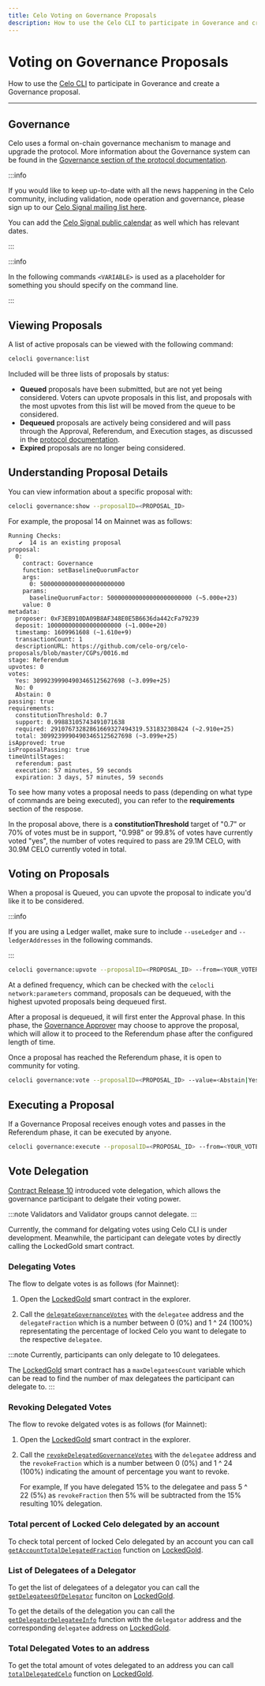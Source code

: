 ```yaml
---
title: Celo Voting on Governance Proposals
description: How to use the Celo CLI to participate in Goverance and create a Governance proposal.
---
```


# Voting on Governance Proposals

How to use the [Celo CLI](/cli/) to participate in Goverance and create a Governance proposal.

---

## Governance

Celo uses a formal on-chain governance mechanism to manage and upgrade the protocol. More information about the Governance system can be found in the [Governance section of the protocol documentation](/protocol/governance).

:::info

If you would like to keep up-to-date with all the news happening in the Celo community, including validation, node operation and governance, please sign up to our [Celo Signal mailing list here](https://share.hsforms.com/1Qrhush1vSA2WIamd_yL4ow53n4j).

You can add the [Celo Signal public calendar](https://calendar.google.com/calendar/u/0/embed?src=c_9su6ich1uhmetr4ob3sij6kaqs@group.calendar.google.com) as well which has relevant dates.

:::

:::info

In the following commands `<VARIABLE>` is used as a placeholder for something you should specify on the command line.

:::

## Viewing Proposals

A list of active proposals can be viewed with the following command:

```bash
celocli governance:list
```

Included will be three lists of proposals by status:

- **Queued** proposals have been submitted, but are not yet being considered. Voters can upvote proposals in this list, and proposals with the most upvotes from this list will be moved from the queue to be considered.
- **Dequeued** proposals are actively being considered and will pass through the Approval, Referendum, and Execution stages, as discussed in the [protocol documentation](/protocol/governance).
- **Expired** proposals are no longer being considered.

## Understanding Proposal Details

You can view information about a specific proposal with:

```bash
celocli governance:show --proposalID=<PROPOSAL_ID>
```

For example, the proposal 14 on Mainnet was as follows:

```
Running Checks:
   ✔  14 is an existing proposal
proposal:
  0:
    contract: Governance
    function: setBaselineQuorumFactor
    args:
      0: 500000000000000000000000
    params:
      baselineQuorumFactor: 500000000000000000000000 (~5.000e+23)
    value: 0
metadata:
  proposer: 0xF3EB910DA09B8AF348E0E5B6636da442cFa79239
  deposit: 100000000000000000000 (~1.000e+20)
  timestamp: 1609961608 (~1.610e+9)
  transactionCount: 1
  descriptionURL: https://github.com/celo-org/celo-proposals/blob/master/CGPs/0016.md
stage: Referendum
upvotes: 0
votes:
  Yes: 30992399904903465125627698 (~3.099e+25)
  No: 0
  Abstain: 0
passing: true
requirements:
  constitutionThreshold: 0.7
  support: 0.99883105743491071638
  required: 29107673282861669327494319.531832308424 (~2.910e+25)
  total: 30992399904903465125627698 (~3.099e+25)
isApproved: true
isProposalPassing: true
timeUntilStages:
  referendum: past
  execution: 57 minutes, 59 seconds
  expiration: 3 days, 57 minutes, 59 seconds
```

To see how many votes a proposal needs to pass (depending on what type of commands are being executed), you can refer to the **requirements** section of the respose.

In the proposal above, there is a **constitutionThreshold** target of "0.7" or 70% of votes must be in support, "0.998" or 99.8% of votes have currently voted "yes", the number of votes required to pass are 29.1M CELO, with 30.9M CELO currently voted in total.

## Voting on Proposals

When a proposal is Queued, you can upvote the proposal to indicate you'd like it to be considered.

:::info

If you are using a Ledger wallet, make sure to include `--useLedger` and `--ledgerAddresses` in the
following commands.

:::

```bash
celocli governance:upvote --proposalID=<PROPOSAL_ID> --from=<YOUR_VOTER_ADDRESS>
```

At a defined frequency, which can be checked with the `celocli network:parameters` command, proposals can be dequeued, with the highest upvoted proposals being dequeued first.

After a proposal is dequeued, it will first enter the Approval phase.
In this phase, the [Governance Approver](/protocol/governance#approval) may choose to approve the proposal, which will allow it to proceed to the Referendum phase after the configured length of time.

Once a proposal has reached the Referendum phase, it is open to community for voting.

```bash
celocli governance:vote --proposalID=<PROPOSAL_ID> --value=<Abstain|Yes|No> --from=<YOUR_VOTER_ADDRESS>
```

## Executing a Proposal

If a Governance Proposal receives enough votes and passes in the Referendum phase, it can be executed by anyone.

```bash
celocli governance:execute --proposalID=<PROPOSAL_ID> --from=<YOUR_VOTER_ADDRESS>
```

## Vote Delegation

[Contract Release 10](https://github.com/celo-org/celo-monorepo/issues/10375) introduced vote delegation, which allows the governance participant to delgate their voting power.

:::note
Validators and Validator groups cannot delegate.
:::

Currently, the command for delgating votes using Celo CLI is under development. Meanwhile, the participant can delegate votes by directly calling the LockedGold smart contract.

### Delegating Votes

The flow to delgate votes is as follows (for Mainnet):

1. Open the [LockedGold](https://celoscan.io/address/0x6cC083Aed9e3ebe302A6336dBC7c921C9f03349E#writeProxyContract) smart contract in the explorer.

2. Call the [`delegateGovernanceVotes`](https://celoscan.io/address/0x6cC083Aed9e3ebe302A6336dBC7c921C9f03349E#writeProxyContract#F3) with the `delegatee` address and the `delegateFraction` which is a number between 0 (0%) and 1 ^ 24 (100%) representating the percentage of locked Celo you want to delegate to the respective `delegatee`.

:::note
Currently, participants can only delegate to 10 delegatees.

The [LockedGold](https://celoscan.io/address/0x6cC083Aed9e3ebe302A6336dBC7c921C9f03349E) smart contract has a `maxDelegateesCount` variable which can be read to find the number of max delegatees the participant can delegate to.
:::

### Revoking Delegated Votes

The flow to revoke delgated votes is as follows (for Mainnet):

1. Open the [LockedGold](https://celoscan.io/address/0x6cC083Aed9e3ebe302A6336dBC7c921C9f03349E#writeProxyContract) smart contract in the explorer.

2. Call the [`revokeDelegatedGovernanceVotes`](https://celoscan.io/address/0x6cC083Aed9e3ebe302A6336dBC7c921C9f03349E#writeProxyContract#F10) with the `delegatee` address and the `revokeFraction` which is a number between 0 (0%) and 1 ^ 24 (100%) indicating the amount of percentage you want to revoke.

   For example, If you have delegated 15% to the delegatee and pass 5 ^ 22 (5%) as `revokeFraction` then 5% will be subtracted from the 15% resulting 10% delegation.

### Total percent of Locked Celo delegated by an account

To check total percent of locked Celo delegated by an account you can call [`getAccountTotalDelegatedFraction`](https://celoscan.io/address/0x6cC083Aed9e3ebe302A6336dBC7c921C9f03349E#readProxyContract#F2) function on [LockedGold](https://celoscan.io/address/0x6cC083Aed9e3ebe302A6336dBC7c921C9f03349E#writeProxyContract).

### List of Delegatees of a Delegator

To get the list of delegatees of a delegator you can call the [`getDelegateesOfDelegator`](https://celoscan.io/address/0x6cC083Aed9e3ebe302A6336dBC7c921C9f03349E#readProxyContract#F5) funciton on [LockedGold](https://celoscan.io/address/0x6cC083Aed9e3ebe302A6336dBC7c921C9f03349E#writeProxyContract).

To get the details of the delegation you can call the [`getDelegatorDelegateeInfo`](https://celoscan.io/address/0x6cC083Aed9e3ebe302A6336dBC7c921C9f03349E#readProxyContract#F7) function with the `delegator` address and the corresponding `delegatee` address on [LockedGold](https://celoscan.io/address/0x6cC083Aed9e3ebe302A6336dBC7c921C9f03349E#writeProxyContract).

### Total Delegated Votes to an address

To get the total amount of votes delegated to an address you can call [`totalDelegatedCelo`](https://celoscan.io/address/0x6cC083Aed9e3ebe302A6336dBC7c921C9f03349E#readProxyContract#F21) function on [LockedGold](https://celoscan.io/address/0x6cC083Aed9e3ebe302A6336dBC7c921C9f03349E#writeProxyContract).

<!--
## Creating a Proposal

{% hint style="warning" %}
**Under construction** guide to creating a proposal is coming soon
{% endhint %}
-->
